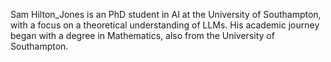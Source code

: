 Sam Hilton_Jones is an PhD student in AI at the University of Southampton, with a focus on a theoretical understanding of LLMs. His academic journey began with a degree in Mathematics, also from the University of Southampton. 